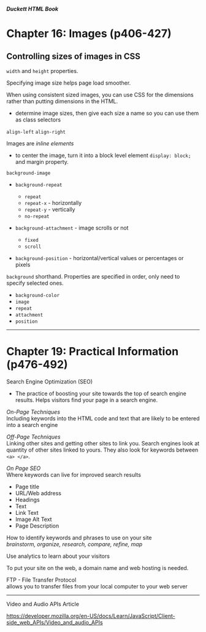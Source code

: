 ***Duckett HTML Book***  

# Chapter 16: Images (p406-427)

## Controlling sizes of images in CSS

`width` and `height` properties.

Specifying image size helps page load smoother.

When using consistent sized images, you can use CSS for the dimensions rather than putting dimensions in the HTML.

- determine image sizes, then give each size a name so you can use them as class selectors

`align-left` `align-right`

Images are _inline elements_

- to center the image, turn it into a block level element `display: block;` and margin property.

`background-image`

- `background-repeat`
  - `repeat`
  - `repeat-x` - horizontally
  - `repeat-y` - vertically
  - `no-repeat`
- `background-attachment` - image scrolls or not
  - `fixed`
  - `scroll`

- `background-position` - horizontal/vertical values or percentages or pixels

`background` shorthand. Properties are specified in order, only need to specify selected ones.

- `background-color`
- `image`
- `repeat`
- `attachment`
- `position`

---

# Chapter 19: Practical Information (p476-492)

Search Engine Optimization (SEO)

- The practice of boosting your site towards the top of search engine results. Helps visitors find your page in a search engine.

_On-Page Techniques_  
Including keywords into the HTML code and text that are likely to be entered into a search engine

_Off-Page Techniques_  
Linking other sites and getting other sites to link you. Search engines look at quantity of other sites linked to yours. They also look for keywords between `<a> </a>`.

_On Page SEO_  
Where keywords can live for improved search results

- Page title
- URL/Web address
- Headings
- Text
- Link Text
- Image Alt Text
- Page Description

How to identify keywords and phrases to use on your site  
_brainstorm, organize, research, compare, refine, map_

Use analytics to learn about your visitors

To put your site on the web, a domain name and web hosting is needed.

FTP - File Transfer Protocol  
allows you to transfer files from your local computer to your web server

---

Video and Audio APIs Article

https://developer.mozilla.org/en-US/docs/Learn/JavaScript/Client-side_web_APIs/Video_and_audio_APIs